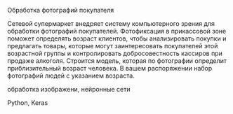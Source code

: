 Обработка фотографий покупателя

Сетевой супермаркет внедряет систему компьютерного зрения для обработки фотографий
покупателей. Фотофиксация в прикассовой зоне поможет определять возраст клиентов, чтобы
анализировать покупки и предлагать товары, которые могут заинтересовать покупателей этой
возрастной группы и контролировать добросовестность кассиров при продаже алкоголя.
Строится модель, которая по фотографии определит приблизительный возраст человека. В вашем
распоряжении набор фотографий людей с указанием возраста.

обработка изображени, нейронные сети

Python, Keras